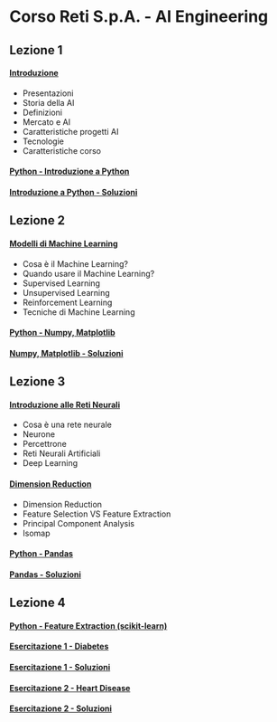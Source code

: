 # Corso Reti S.p.A. - AI Engineering

## Lezione 1 

#### [Introduzione](https://github.com/SimoneMF/Reti-Course-AIEngineering/blob/master/Lezione%201/Lezione%201%20-%20Intro.pdf)
  - Presentazioni
  - Storia della AI
  - Definizioni
  - Mercato e AI
  - Caratteristiche progetti AI
  - Tecnologie
  - Caratteristiche corso
#### [Python - Introduzione a Python](https://github.com/SimoneMF/Reti-Course-AIEngineering/blob/master/Lezione%201/Lezione%201%20-%20Introduzione%20a%20Python.ipynb)
#### [Introduzione a Python - Soluzioni](https://github.com/SimoneMF/Reti-Course-AIEngineering/blob/master/Lezione%201/Lezione%201%20-%20Soluzioni.ipynb)

## Lezione 2

#### [Modelli di Machine Learning](https://github.com/SimoneMF/Reti-Course-AIEngineering/blob/master/Lezione%202/Lezione%202%20-%20Machine%20Learning.pdf)
- Cosa è il Machine Learning?
- Quando usare il Machine Learning?
- Supervised Learning
- Unsupervised Learning
- Reinforcement Learning
- Tecniche di Machine Learning
#### [Python - Numpy, Matplotlib](https://github.com/SimoneMF/Reti-Course-AIEngineering/blob/master/Lezione%202/Lezione%202%20-%20Numpy%20e%20Matplotlib.ipynb)
#### [Numpy, Matplotlib - Soluzioni](https://github.com/SimoneMF/Reti-Course-AIEngineering/blob/master/Lezione%202/Lezione%202%20-%20Soluzioni.ipynb)

## Lezione 3

#### [Introduzione alle Reti Neurali](https://github.com/SimoneMF/Reti-Course-AIEngineering/blob/master/Lezione%203/Lezione%203%20-%20Deep%20Learning.pdf)
- Cosa è una rete neurale
- Neurone
- Percettrone
- Reti Neurali Artificiali
- Deep Learning
#### [Dimension Reduction](https://github.com/SimoneMF/Reti-Course-AIEngineering/blob/master/Lezione%203/Lezione%203%20-%20Dimension%20Reduction.pdf)
- Dimension Reduction
- Feature Selection VS Feature Extraction
- Principal Component Analysis
- Isomap
#### [Python - Pandas](https://github.com/SimoneMF/Reti-Course-AIEngineering/blob/master/Lezione%203/Lezione%203%20-%20Pandas.ipynb)
#### [Pandas - Soluzioni](https://github.com/SimoneMF/Reti-Course-AIEngineering/blob/master/Lezione%203/Lezione%203%20-%20Soluzioni%20.ipynb)

## Lezione 4

#### [Python - Feature Extraction (scikit-learn)](https://github.com/SimoneMF/Reti-Course-AIEngineering/blob/master/Lezione%204/Lezione%204%20-%20Feature%20Extraction.ipynb)
#### [Esercitazione 1 - Diabetes](https://github.com/SimoneMF/Reti-Course-AIEngineering/blob/master/Lezione%204/Esercitazione%201%20Diabetes.ipynb)
#### [Esercitazione 1 - Soluzioni](https://github.com/SimoneMF/Reti-Course-AIEngineering/blob/master/Lezione%204/Esercitazione%201%20Diabetes%20-%20Soluzioni.ipynb)
#### [Esercitazione 2 - Heart Disease](https://github.com/SimoneMF/Reti-Course-AIEngineering/blob/master/Lezione%204/Esercitazione%202%20Heart%20Disease.ipynb)
#### [Esercitazione 2 - Soluzioni](https://github.com/SimoneMF/Reti-Course-AIEngineering/blob/master/Lezione%204/Esercitazione%202%20Heart%20Disease%20-%20Soluzioni.ipynb)







